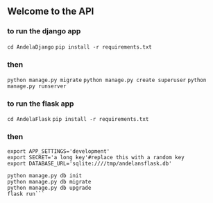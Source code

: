 ## Welcome to the API

### to run the django app

```cd AndelaDjango```
```pip install -r requirements.txt```

### then 

```python manage.py migrate```
```python manage.py create superuser```
```python manage.py runserver```

### to run the flask app

 ```cd AndelaFlask```
```pip install -r requirements.txt```

### then

```export FLASK_APP='run.py'
export APP_SETTINGS='development'
export SECRET='a long key'#replace this with a random key
export DATABASE_URL='sqlite:////tmp/andelansflask.db'

python manage.py db init
python manage.py db migrate
python manage.py db upgrade 
flask run```
